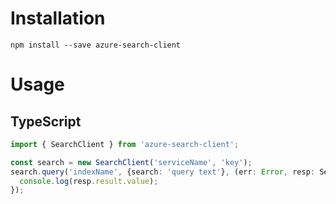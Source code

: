 # Installation
```
npm install --save azure-search-client
```

# Usage
## TypeScript

```TypeScript
import { SearchClient } from 'azure-search-client';

const search = new SearchClient('serviceName', 'key');
search.query('indexName', {search: 'query text'}, (err: Error, resp: SearchResponse) => {
  console.log(resp.result.value);
});
```
